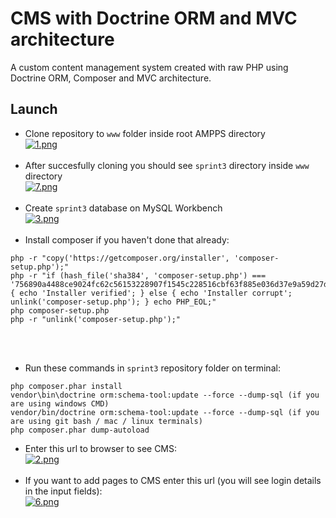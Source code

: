 # CMS with Doctrine ORM and MVC architecture

A custom content management system created with raw PHP using Doctrine ORM, Composer and MVC architecture.

## Launch

- Clone repository to `www` folder inside root AMPPS directory  
[![1.png](https://i.postimg.cc/5Nw1Xz4d/1.png)](https://postimg.cc/1f5bTfVJ)
<br/><br/>
- After succesfully cloning you should see `sprint3` directory inside `www` directory  
[![7.png](https://i.postimg.cc/SsfZGdjC/7.png)](https://postimg.cc/1n4cmpG3)
<br/><br/>
- Create `sprint3` database on MySQL Workbench  
[![3.png](https://i.postimg.cc/6pF1NjZd/3.png)](https://postimg.cc/sM9JYJwX)
<br/><br/>
- Install composer if you haven't done that already:  
```
php -r "copy('https://getcomposer.org/installer', 'composer-setup.php');"
php -r "if (hash_file('sha384', 'composer-setup.php') === '756890a4488ce9024fc62c56153228907f1545c228516cbf63f885e036d37e9a59d27d63f46af1d4d07ee0f76181c7d3') { echo 'Installer verified'; } else { echo 'Installer corrupt'; unlink('composer-setup.php'); } echo PHP_EOL;"
php composer-setup.php
php -r "unlink('composer-setup.php');"
```
<br/><br/>
- Run these commands in `sprint3` repository folder on terminal:  
```
php composer.phar install
vendor\bin\doctrine orm:schema-tool:update --force --dump-sql (if you are using windows CMD)
vendor/bin/doctrine orm:schema-tool:update --force --dump-sql (if you are using git bash / mac / linux terminals)
php composer.phar dump-autoload
```
- Enter this url to browser to see CMS:  
[![2.png](https://i.postimg.cc/fT98f7py/2.png)](https://postimg.cc/SJmLy9yb)
<br/><br/>
- If you want to add pages to CMS enter this url (you will see login details in the input fields):  
[![6.png](https://i.postimg.cc/zvP4HJyQ/6.png)](https://postimg.cc/rRxfv2CG)
<br/><br/>

